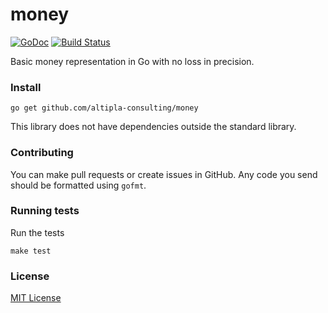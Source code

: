 
# money

[![GoDoc](https://godoc.org/github.com/altipla-consulting/money?status.svg)](https://godoc.org/github.com/altipla-consulting/money)
[![Build Status](https://travis-ci.org/altipla-consulting/money.svg?branch=master)](https://travis-ci.org/altipla-consulting/money)

Basic money representation in Go with no loss in precision.


### Install

```shell
go get github.com/altipla-consulting/money
```

This library does not have dependencies outside the standard library.


### Contributing

You can make pull requests or create issues in GitHub. Any code you send should be formatted using `gofmt`.


### Running tests

Run the tests

```shell
make test
```


### License

[MIT License](LICENSE)
